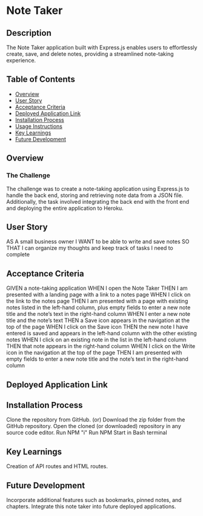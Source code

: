 # Note Taker

## Description

The Note Taker application built with Express.js enables users to effortlessly create, save, and delete notes, providing a streamlined note-taking experience.

## Table of Contents

- [Overview](#overview)
- [User Story](#user-story)
- [Acceptance Criteria](#acceptance-criteria)
- [Deployed Application Link](#deployed-application-link)
- [Installation Process](#installation-process)
- [Usage Instructions](#usage-instructions)
- [Key Learnings](#key-learnings)
- [Future Development](#future-development)


## Overview

### The Challenge

The challenge was to create a note-taking application using Express.js to handle the back end, storing and retrieving note data from a JSON file. Additionally, the task involved integrating the back end with the front end and deploying the entire application to Heroku.

## User Story

AS A small business owner
I WANT to be able to write and save notes
SO THAT I can organize my thoughts and keep track of tasks I need to complete


## Acceptance Criteria
GIVEN a note-taking application
WHEN I open the Note Taker
THEN I am presented with a landing page with a link to a notes page
WHEN I click on the link to the notes page
THEN I am presented with a page with existing notes listed in the left-hand column, plus empty fields to enter a new note title and the note’s text in the right-hand column
WHEN I enter a new note title and the note’s text
THEN a Save icon appears in the navigation at the top of the page
WHEN I click on the Save icon
THEN the new note I have entered is saved and appears in the left-hand column with the other existing notes
WHEN I click on an existing note in the list in the left-hand column
THEN that note appears in the right-hand column
WHEN I click on the Write icon in the navigation at the top of the page
THEN I am presented with empty fields to enter a new note title and the note’s text in the right-hand column

## Deployed Application Link

## Installation Process
Clone the repository from GitHub.
(or) Download the zip folder from the GitHub repository.
Open the cloned (or downloaded) repository in any source code editor.
Run NPM "i"
Run NPM Start in Bash terminal


## Key Learnings
Creation of API routes and HTML routes.



## Future Development
Incorporate additional features such as bookmarks, pinned notes, and chapters.
Integrate this note taker into future deployed applications.
